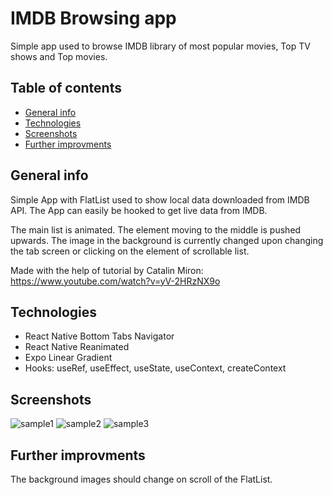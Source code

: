 # IMDB Browsing app
Simple app used to browse IMDB library of most popular movies, Top TV shows and Top movies.

## Table of contents
* [General info](#general-info)
* [Technologies](#Technologies)
* [Screenshots](#Screenshots)
* [Further improvments](#Further-improvments)

## General info
Simple App with FlatList used to show local data downloaded from IMDB API. The App can easily be hooked to get live data from IMDB. 

The main list is animated. The element moving to the middle is pushed upwards. The image in the background is currently changed upon changing the tab screen or clicking on the element of scrollable list.

Made with the help of tutorial by Catalin Miron:
https://www.youtube.com/watch?v=yV-2HRzNX9o

## Technologies
* React Native Bottom Tabs Navigator
* React Native Reanimated
* Expo Linear Gradient
* Hooks: useRef, useEffect, useState, useContext, createContext

## Screenshots
![sample1](http://paulatrenuje.pl/wp-content/uploads/2022/03/Simulator-Screen-Shot-iPhone-11-2022-03-23-at-21.40.35.png)
![sample2](http://paulatrenuje.pl/wp-content/uploads/2022/03/Simulator-Screen-Shot-iPhone-11-2022-03-23-at-21.41.35.png)
![sample3](http://paulatrenuje.pl/wp-content/uploads/2022/03/Simulator-Screen-Shot-iPhone-11-2022-03-23-at-21.42.24.png)

## Further improvments
The background images should change on scroll of the FlatList.

